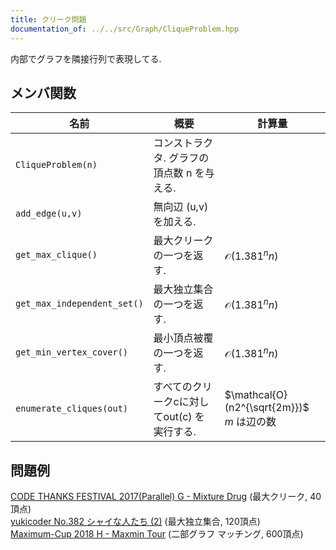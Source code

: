 ```yaml
---
title: クリーク問題
documentation_of: ../../src/Graph/CliqueProblem.hpp
---
```


内部でグラフを隣接行列で表現してる. 

## メンバ関数

| 名前                        | 概要                                        | 計算量                                          |
| --------------------------- | ------------------------------------------- | ----------------------------------------------- |
| `CliqueProblem(n)`          | コンストラクタ. グラフの頂点数 n を与える.  |                                                 |
| `add_edge(u,v)`             | 無向辺 (u,v) を加える.                      |                                                 |
| `get_max_clique()`          | 最大クリークの一つを返す.                   | $\mathcal{O}(1.381^nn)$                         |
| `get_max_independent_set()` | 最大独立集合の一つを返す.                   | $\mathcal{O}(1.381^nn)$                         |
| `get_min_vertex_cover()`    | 最小頂点被覆の一つを返す.                   | $\mathcal{O}(1.381^nn)$                         |
| `enumerate_cliques(out)`    | すべてのクリークcに対してout(c) を実行する. | $\mathcal{O}(n2^{\sqrt{2m}})$ <br> $m$ は辺の数 |


## 問題例
[CODE THANKS FESTIVAL 2017(Parallel) G - Mixture Drug](https://atcoder.jp/contests/code-thanks-festival-2017-open/tasks/code_thanks_festival_2017_g) (最大クリーク, 40頂点) \
[yukicoder No.382 シャイな人たち (2)](https://yukicoder.me/problems/no/382) (最大独立集合, 120頂点) \
[Maximum-Cup 2018 H - Maxmin Tour](https://atcoder.jp/contests/maximum-cup-2018/tasks/maximum_cup_2018_h) (二部グラフ マッチング, 600頂点)
